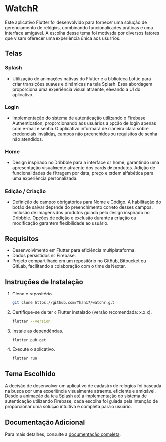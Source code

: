 # WatchR

Este aplicativo Flutter foi desenvolvido para fornecer uma solução de gerenciamento de relógios, combinando funcionalidades práticas e uma interface amigável. A escolha desse tema foi motivada por diversos fatores que visam oferecer uma experiência única aos usuários.

## Telas

### Splash

- Utilização de animações nativas do Flutter e a biblioteca Lottie para criar transições suaves e dinâmicas na tela Splash. Essa abordagem proporciona uma experiência visual atraente, elevando a UI do aplicativo.

### Login

- Implementação do sistema de autenticação utilizando o Firebase Authentication, proporcionando aos usuários a opção de login apenas com e-mail e senha. O aplicativo informará de maneira clara sobre credenciais inválidas, campos não preenchidos ou requisitos de senha não atendidos.

### Home

- Design inspirado no Dribbble para a interface da home, garantindo uma apresentação visualmente atraente dos cards de produtos. Adição de funcionalidades de filtragem por data, preço e ordem alfabética para uma experiência personalizada.

### Edição / Criação

- Definição de campos obrigatórios para Nome e Código. A habilitação do botão de salvar depende do preenchimento correto desses campos. Inclusão de imagens dos produtos guiada pelo design inspirado no Dribbble. Opções de edição e exclusão durante a criação ou modificação garantem flexibilidade ao usuário.

## Requisitos

- Desenvolvimento em Flutter para eficiência multiplataforma.
- Dados persistidos no Firebase.
- Projeto compartilhado em um repositório no GitHub, Bitbucket ou GitLab, facilitando a colaboração com o time da Nextar.

## Instruções de Instalação

1. Clone o repositório.
   ```bash
   git clone https://github.com/Yhan17/watchr.git
   
   ```
   
2. Certifique-se de ter o Flutter instalado (versão recomendada: x.x.x).
    ```bash
    flutter --version
    ```

3. Instale as dependências.

    ``` bash
    flutter pub get
    ```

4. Execute o aplicativo.
    ```bash
    flutter run
    ```

## Tema Escolhido
A decisão de desenvolver um aplicativo de cadastro de relógios foi baseada na busca por uma experiência visualmente atraente, eficiente e amigável. Desde a animação da tela Splash até a implementação do sistema de autenticação utilizando Firebase, cada escolha foi guiada pela intenção de proporcionar uma solução intuitiva e completa para o usuário.

## Documentação Adicional

Para mais detalhes, consulte a [documentação completa](https://app.gitbook.com/o/4CgcllCc5Im8cJEIISnF/s/OTPfHEoCn7C6ntFY3QNX/).
